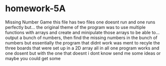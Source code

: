 # homework-5A
Missing Number Game
this file has two files one doesnt run and one runs perfectly but...
the original theme of the program was to use multiple functions with arrays and create and minipulate those arrays to be able to...
output a bunch of numbers,
then find the missing numbers in the bunch of numbers 
but essentially the program that didnt work was ment to recyle the three boards that were set up in a 2D array 
all in all one program works and one dosent but with the one that doesnt i dont know send me some ideas or maybe you could get some
